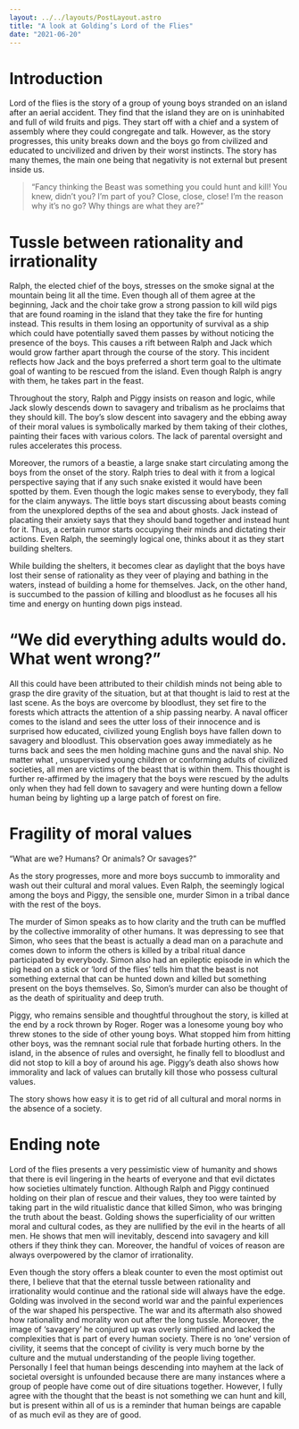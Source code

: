 ```yaml
---
layout: ../../layouts/PostLayout.astro
title: "A look at Golding’s Lord of the Flies"
date: "2021-06-20"
---
```


# Introduction

Lord of the flies is the story of a group of young boys stranded on an island after an aerial accident. They find that the island they are on is uninhabited and full of wild fruits and pigs. They start off with a chief and a system of assembly where they could congregate and talk. However, as the story progresses, this unity breaks down and the boys go from civilized and educated to uncivilized and driven by their worst instincts. The story has many themes, the main one being that negativity is not external but present inside us.

> “Fancy thinking the Beast was something you could hunt and kill! You knew, didn’t you? I’m part of you? Close, close, close! I’m the reason why it’s no go? Why things are what they are?”

# Tussle between rationality and irrationality

Ralph, the elected chief of the boys, stresses on the smoke signal at the mountain being lit all the time. Even though all of them agree at the beginning, Jack and the choir take grow a strong passion to kill wild pigs that are found roaming in the island that they take the fire for hunting instead. This results in them losing an opportunity of survival as a ship which could have potentially saved them passes by without noticing the presence of the boys. This causes a rift between Ralph and Jack which would grow farther apart through the course of the story. This incident reflects how Jack and the boys preferred a short term goal to the ultimate goal of wanting to be rescued from the island. Even though Ralph is angry with them, he takes part in the feast.

Throughout the story, Ralph and Piggy insists on reason and logic, while Jack slowly descends down to savagery and tribalism as he proclaims that they should kill. The boy’s slow descent into savagery and the ebbing away of their moral values is symbolically marked by them taking of their clothes, painting their faces with various colors. The lack of parental oversight and rules accelerates this process.

Moreover, the rumors of a beastie, a large snake start circulating among the boys from the onset of the story. Ralph tries to deal with it from a logical perspective saying that if any such snake existed it would have been spotted by them. Even though the logic makes sense to everybody, they fall for the claim anyways. The little boys start discussing about beasts coming from the unexplored depths of the sea and about ghosts. Jack instead of placating their anxiety says that they should band together and instead hunt for it. Thus, a certain rumor starts occupying their minds and dictating their actions. Even Ralph, the seemingly logical one, thinks about it as they start building shelters.

While building the shelters, it becomes clear as daylight that the boys have lost their sense of rationality as they veer of playing and bathing in the waters, instead of building a home for themselves. Jack, on the other hand, is succumbed to the passion of killing and bloodlust as he focuses all his time and energy on hunting down pigs instead.

# “We did everything adults would do. What went wrong?”

All this could have been attributed to their childish minds not being able to grasp the dire gravity of the situation, but at that thought is laid to rest at the last scene. As the boys are overcome by bloodlust, they set fire to the forests which attracts the attention of a ship passing nearby. A naval officer comes to the island and sees the utter loss of their innocence and is surprised how educated, civilized young English boys have fallen down to savagery and bloodlust. This observation goes away immediately as he turns back and sees the men holding machine guns and the naval ship. No matter what , unsupervised young children or conforming adults of civilized societies, all men are victims of the beast that is within them. This thought is further re-affirmed by the imagery that the boys were rescued by the adults only when they had fell down to savagery and were hunting down a fellow human being by lighting up a large patch of forest on fire.

# Fragility of moral values

“What are we? Humans? Or animals? Or savages?”

As the story progresses, more and more boys succumb to immorality and wash out their cultural and moral values. Even Ralph, the seemingly logical among the boys and Piggy, the sensible one, murder Simon in a tribal dance with the rest of the boys.

The murder of Simon speaks as to how clarity and the truth can be muffled by the collective immorality of other humans. It was depressing to see that Simon, who sees that the beast is actually a dead man on a parachute and comes down to inform the others is killed by a tribal ritual dance participated by everybody. Simon also had an epileptic episode in which the pig head on a stick or ‘lord of the flies’ tells him that the beast is not something external that can be hunted down and killed but something present on the boys themselves. So, Simon’s murder can also be thought of as the death of spirituality and deep truth.

Piggy, who remains sensible and thoughtful throughout the story, is killed at the end by a rock thrown by Roger. Roger was a lonesome young boy who threw stones to the side of other young boys. What stopped him from hitting other boys, was the remnant social rule that forbade hurting others. In the island, in the absence of rules and oversight, he finally fell to bloodlust and did not stop to kill a boy of around his age. Piggy’s death also shows how immorality and lack of values can brutally kill those who possess cultural values.

The story shows how easy it is to get rid of all cultural and moral norms in the absence of a society.

# Ending note

Lord of the flies presents a very pessimistic view of humanity and shows that there is evil lingering in the hearts of everyone and that evil dictates how societies ultimately function. Although Ralph and Piggy continued holding on their plan of rescue and their values, they too were tainted by taking part in the wild ritualistic dance that killed Simon, who was bringing the truth about the beast. Golding shows the superficiality of our written moral and cultural codes, as they are nullified by the evil in the hearts of all men. He shows that men will inevitably, descend into savagery and kill others if they think they can. Moreover, the handful of voices of reason are always overpowered by the clamor of irrationality.

Even though the story offers a bleak counter to even the most optimist out there, I believe that that the eternal tussle between rationality and irrationality would continue and the rational side will always have the edge. Golding was involved in the second world war and the painful experiences of the war shaped his perspective. The war and its aftermath also showed how rationality and morality won out after the long tussle. Moreover, the image of ‘savagery’ he conjured up was overly simplified and lacked the complexities that is part of every human society. There is no ‘one’ version of civility, it seems that the concept of civility is very much borne by the culture and the mutual understanding of the people living together. Personally I feel that human beings descending into mayhem at the lack of societal oversight is unfounded because there are many instances where a group of people have come out of dire situations together. However, I fully agree with the thought that the beast is not something we can hunt and kill, but is present within all of us is a reminder that human beings are capable of as much evil as they are of good.
